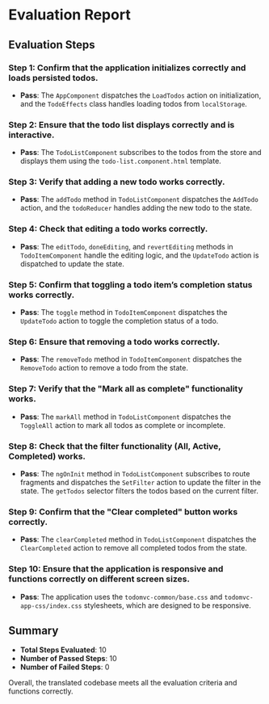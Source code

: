 # Evaluation Report

## Evaluation Steps

### Step 1: Confirm that the application initializes correctly and loads persisted todos.
- **Pass**: The `AppComponent` dispatches the `LoadTodos` action on initialization, and the `TodoEffects` class handles loading todos from `localStorage`.

### Step 2: Ensure that the todo list displays correctly and is interactive.
- **Pass**: The `TodoListComponent` subscribes to the todos from the store and displays them using the `todo-list.component.html` template.

### Step 3: Verify that adding a new todo works correctly.
- **Pass**: The `addTodo` method in `TodoListComponent` dispatches the `AddTodo` action, and the `todoReducer` handles adding the new todo to the state.

### Step 4: Check that editing a todo works correctly.
- **Pass**: The `editTodo`, `doneEditing`, and `revertEditing` methods in `TodoItemComponent` handle the editing logic, and the `UpdateTodo` action is dispatched to update the state.

### Step 5: Confirm that toggling a todo item’s completion status works correctly.
- **Pass**: The `toggle` method in `TodoItemComponent` dispatches the `UpdateTodo` action to toggle the completion status of a todo.

### Step 6: Ensure that removing a todo works correctly.
- **Pass**: The `removeTodo` method in `TodoItemComponent` dispatches the `RemoveTodo` action to remove a todo from the state.

### Step 7: Verify that the "Mark all as complete" functionality works.
- **Pass**: The `markAll` method in `TodoListComponent` dispatches the `ToggleAll` action to mark all todos as complete or incomplete.

### Step 8: Check that the filter functionality (All, Active, Completed) works.
- **Pass**: The `ngOnInit` method in `TodoListComponent` subscribes to route fragments and dispatches the `SetFilter` action to update the filter in the state. The `getTodos` selector filters the todos based on the current filter.

### Step 9: Confirm that the "Clear completed" button works correctly.
- **Pass**: The `clearCompleted` method in `TodoListComponent` dispatches the `ClearCompleted` action to remove all completed todos from the state.

### Step 10: Ensure that the application is responsive and functions correctly on different screen sizes.
- **Pass**: The application uses the `todomvc-common/base.css` and `todomvc-app-css/index.css` stylesheets, which are designed to be responsive.

## Summary

- **Total Steps Evaluated**: 10
- **Number of Passed Steps**: 10
- **Number of Failed Steps**: 0

Overall, the translated codebase meets all the evaluation criteria and functions correctly.
